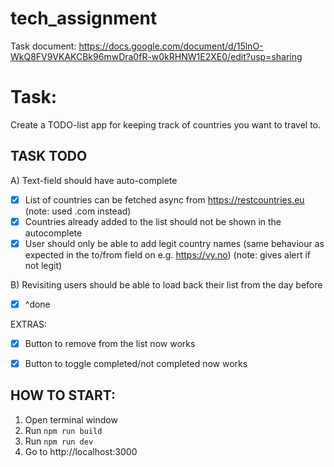 # tech_assignment

Task document:
https://docs.google.com/document/d/15lnO-WkQ8FV9VKAKCBk96mwDra0fR-w0kRHNW1E2XE0/edit?usp=sharing

# Task:
Create a TODO-list app for keeping track of countries you want to travel to. 

## TASK TODO
A) Text-field should have auto-complete
* [x] List of countries can be fetched async from https://restcountries.eu (note: used .com instead)
* [x] Countries already added to the list should not be shown in the 
  autocomplete 
* [x] User should only be able to add legit country names (same behaviour as 
  expected in
the to/from field on e.g. https://vy.no) (note: gives alert if not legit)

B) Revisiting users should be able to load back their list from the day before
* [x] ^done

EXTRAS:
* [x] Button to remove from the list now works
* [x] Button to toggle completed/not completed now works


## HOW TO START:
1. Open terminal window
2. Run `npm run build`
3. Run `npm run dev`
4. Go to http://localhost:3000

